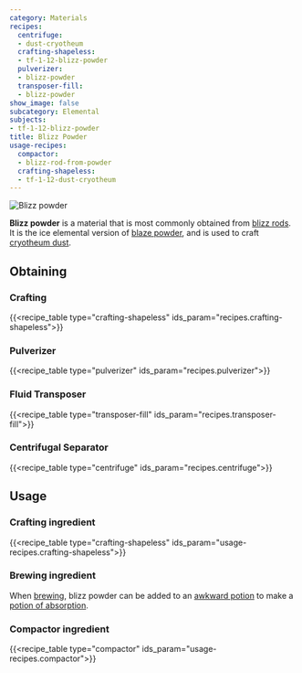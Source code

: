 ```yaml
---
category: Materials
recipes:
  centrifuge:
  - dust-cryotheum
  crafting-shapeless:
  - tf-1-12-blizz-powder
  pulverizer:
  - blizz-powder
  transposer-fill:
  - blizz-powder
show_image: false
subcategory: Elemental
subjects:
- tf-1-12-blizz-powder
title: Blizz Powder
usage-recipes:
  compactor:
  - blizz-rod-from-powder
  crafting-shapeless:
  - tf-1-12-dust-cryotheum
---
```


![Blizz powder](/images/docs/1.12/thermal-foundation/blizz-powder.gif)


**Blizz powder** is a material that is most commonly obtained from [blizz
rods](../blizz-rod/). It is the ice elemental version of [blaze
powder](https://minecraft.gamepedia.com/Blaze_Powder), and is used to craft
[cryotheum dust](../cryotheum-dust/).


Obtaining
---------

### Crafting
{{<recipe_table type="crafting-shapeless" ids_param="recipes.crafting-shapeless">}}

### Pulverizer
{{<recipe_table type="pulverizer" ids_param="recipes.pulverizer">}}

### Fluid Transposer
{{<recipe_table type="transposer-fill" ids_param="recipes.transposer-fill">}}

### Centrifugal Separator
{{<recipe_table type="centrifuge" ids_param="recipes.centrifuge">}}


Usage
-----

### Crafting ingredient
{{<recipe_table type="crafting-shapeless" ids_param="usage-recipes.crafting-shapeless">}}

### Brewing ingredient
When [brewing](https://minecraft.gamepedia.com/Brewing), blizz powder can be
added to an [awkward
potion](https://minecraft.gamepedia.com/Potion#Base_potions) to make a [potion
of absorption](../../cofh-core/potions/).

### Compactor ingredient
{{<recipe_table type="compactor" ids_param="usage-recipes.compactor">}}
